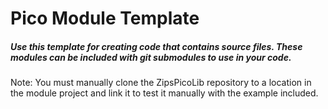 # Pico Module Template

##### Use this template for creating code that contains source files. These modules can be included with git submodules to use in your code.

Note: You must manually clone the ZipsPicoLib repository to a location in the module project and link it to test it manually with the example included.